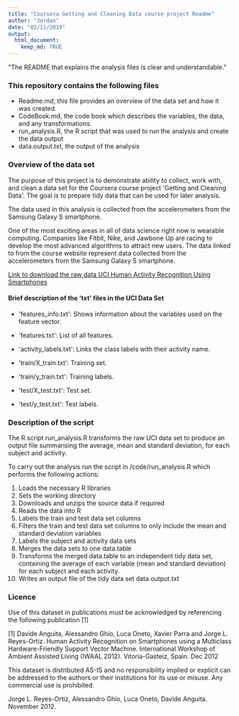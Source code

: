 ```yaml
---
title: "Coursera Getting and Cleaning Data course project Readme"
author: "Jordan"
date: "02/11/2019"
output: 
  html_document:
    keep_md: TRUE
---
```



"The README that explains the analysis files is clear and understandable."

### This repository contains the following files

- Readme.md, this file provides an overview of the data set and how it was created.
- CodeBook.md, the code book which describes the variables, the data, and any transformations.
- run_analysis.R, the R script that was used to run the analysis and create the data output
- data.output.txt, the output of the analysis




### Overview of the data set
The purpose of this project is to demonstrate ability to collect, work with, and clean a data set for the Coursera course project 'Getting and Cleaning Data'. The goal is to prepare tidy data that can be used for later analysis.

The data used in this analysis is collected from the accelerometers from the Samsung Galaxy S smartphone. 

One of the most exciting areas in all of data science right now is wearable computing. Companies like Fitbit, Nike, and Jawbone Up are racing to develop the most advanced algorithms to attract new users. The data linked to from the course website represent data collected from the accelerometers from the Samsung Galaxy S smartphone.

[Link to download the raw data UCI Human Activity Recognition Using Smartphones](https://d396qusza40orc.cloudfront.net/getdata%2Fprojectfiles%2FUCI%20HAR%20Dataset.zip)


#### Brief description of the 'txt' files in the UCI Data Set

- 'features_info.txt': Shows information about the variables used on the feature vector.

- 'features.txt': List of all features.

- 'activity_labels.txt': Links the class labels with their activity name.

- 'train/X_train.txt': Training set.

- 'train/y_train.txt': Training labels.

- 'test/X_test.txt': Test set.

- 'test/y_test.txt': Test labels.



### Description of the script
The R script run_analysis.R transforms the raw UCI data set to produce an output file summarising the average, mean and standard deviation, for each subject and activity.

To carry out the analysis run the script in /code/run_analysis.R which performs the following actions:

1. Loads the necessary R libraries
2. Sets the working directory
3. Downloads and unzips the source data if required
3. Reads the data into R
4. Labels the train and test data set columns
5. Filters the train and test data set columns to only include the mean and standard deviation variables
6. Labels the subject and activity data sets
7. Merges the data sets to one data.table
7. Transforms the merged data.table to an independent tidy data set, containing the average of each variable (mean and standard deviation) for each subject and each activity.
8. Writes an output file of the tidy data set data.output.txt




### Licence
Use of this dataset in publications must be acknowledged by referencing the following publication [1] 

[1] Davide Anguita, Alessandro Ghio, Luca Oneto, Xavier Parra and Jorge L. Reyes-Ortiz. Human Activity Recognition on Smartphones using a Multiclass Hardware-Friendly Support Vector Machine. International Workshop of Ambient Assisted Living (IWAAL 2012). Vitoria-Gasteiz, Spain. Dec 2012

This dataset is distributed AS-IS and no responsibility implied or explicit can be addressed to the authors or their institutions for its use or misuse. Any commercial use is prohibited.

Jorge L. Reyes-Ortiz, Alessandro Ghio, Luca Oneto, Davide Anguita. November 2012.
